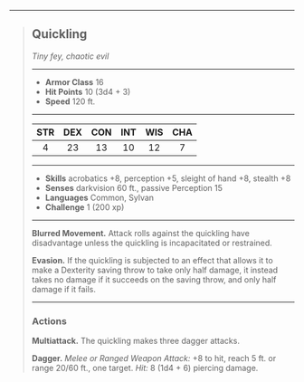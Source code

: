 ***
> ## Quickling
> *Tiny fey, chaotic evil*
> 
> ***
> 
> - **Armor Class** 16
> - **Hit Points** 10 (3d4 + 3)
> - **Speed** 120 ft.
> 
> ***
> 
> |STR|DEX|CON|INT|WIS|CHA|
> |:---:|:---:|:---:|:---:|:---:|:---:|
> |4|23|13|10|12|7|
> 
> ***
> 
> - **Skills** acrobatics +8, perception +5, sleight of hand +8, stealth +8
> - **Senses** darkvision 60 ft., passive Perception 15
> - **Languages** Common, Sylvan
> - **Challenge** 1 (200 xp)
> 
> ***
> 
> **Blurred Movement.** Attack rolls against the quickling have disadvantage unless the quickling is incapacitated or restrained.
> 
> **Evasion.** If the quickling is subjected to an effect that allows it to make a Dexterity saving throw to take only half damage, it instead takes no damage if it succeeds on the saving throw, and only half damage if it fails.
> 
> ***
> 
> ### Actions
> **Multiattack.** The quickling makes three dagger attacks.
> 
> **Dagger.** *Melee or Ranged Weapon Attack:* +8 to hit, reach 5 ft. or range 20/60 ft., one target. *Hit:* 8 (1d4 + 6) piercing damage.